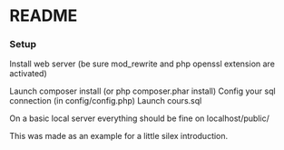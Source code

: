 # README #

### Setup ###

Install web server (be sure mod_rewrite and php openssl extension are activated)

Launch composer install (or php composer.phar install)
Config your sql connection (in config/config.php)
Launch cours.sql

On a basic local server everything should be fine on localhost/public/

This was made as an example for a little silex introduction.